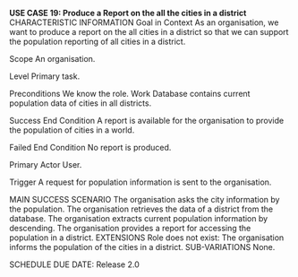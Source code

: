 **USE CASE 19: Produce a Report on the all the cities in a district**
CHARACTERISTIC INFORMATION
Goal in Context
As an organisation, we want to produce a report on the all cities in a district so that we can support the population reporting of all cities in a district.

Scope
An organisation.

Level
Primary task.

Preconditions
We know the role. Work Database contains current population data of cities in all districts.

Success End Condition
A report is available for the organisation to provide the population of cities in a world.

Failed End Condition
No report is produced.

Primary Actor
User.

Trigger
A request for population information is sent to the organisation.

MAIN SUCCESS SCENARIO
The organisation asks the city information by the population.
The organisation retrieves the data of a district from the database. 
The organisation extracts current population information by descending.
The organisation provides a report for accessing the population in a district.
EXTENSIONS
Role does not exist:
The organisation informs the population of the cities in a district.
SUB-VARIATIONS
None.

SCHEDULE
DUE DATE: Release 2.0